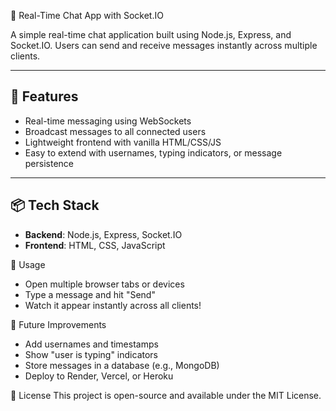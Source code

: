 💬 Real-Time Chat App with Socket.IO

A simple real-time chat application built using Node.js, Express, and Socket.IO. Users can send and receive messages instantly across multiple clients.

---

## 🚀 Features

- Real-time messaging using WebSockets
- Broadcast messages to all connected users
- Lightweight frontend with vanilla HTML/CSS/JS
- Easy to extend with usernames, typing indicators, or message persistence

---

## 📦 Tech Stack

- **Backend**: Node.js, Express, Socket.IO
- **Frontend**: HTML, CSS, JavaScript


🧪 Usage
- Open multiple browser tabs or devices
- Type a message and hit "Send"
- Watch it appear instantly across all clients!

🧱 Future Improvements
- Add usernames and timestamps
- Show "user is typing" indicators
- Store messages in a database (e.g., MongoDB)
- Deploy to Render, Vercel, or Heroku

📜 License
This project is open-source and available under the MIT License.
